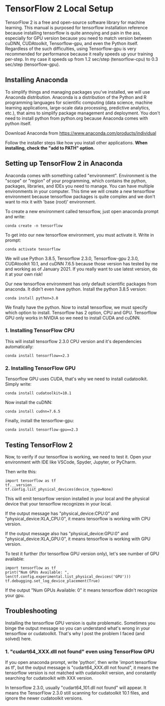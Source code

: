 # TensorFlow 2 Local Setup
TensorFlow 2 is a free and open-source software library for machine learning. This manual is purposed for tensorflow installation reference because installing tensorflow is quite annoying and pain in the ass, especially for GPU version because you need to match version between cuDNN, CUDAtoolkit, Tensorflow-gpu, and even the Python itself. Regardless of the such difficulties, using Tensorflow-gpu is very recommended for performance because it really speeds up your training per-step. In my case it speeds up from 1.2 sec/step (tensorflow-cpu) to 0.3 sec/step (tensorflow-gpu).

## Installing Anaconda
To simplify things and managing packages you've installed, we will use Anaconda distribution. Anaconda is a distribution of the Python and R programming languages for scientific computing (data science, machine learning applications, large-scale data processing, predictive analytics, etc.), that aims to simplify package management and deployment. You don't need to install python from python.org because Anaconda comes with python itself.

Download Anaconda from https://www.anaconda.com/products/individual

Follow the installer steps like how you install other applications. **When installing,  check the "add to PATH" option.**

## Setting up TensorFlow 2 in Anaconda
Anaconda comes with something called "environment". Environment is the "scope" or "region" of your programming, which contains the python, packages, libraries, and IDEs you need to manage. You can have multiple environments in your computer. This time we will create a new tensorflow environment because tensorflow packages is quite complex and we don't want to mix it with 'base (root)' environment.

To create a new environment called tensorflow, just open anaconda prompt and write:

    conda create -n tensorflow
To get into our new tensorflow environment, you must activate it. Write in prompt:

    conda activate tensorflow
We will use Python 3.8.5, Tensorflow 2.3.0, Tensorflow-gpu 2.3.0, CUDAtoolkit 10.1, and cuDNN 7.6.5 because those version has tested by me and working as of January 2021. If you really want to use latest version, do it at your own risk!

Our new tensorflow environment has only default scientific packages from anaconda. It didn't even have python. Install the python 3.8.5 version:

    conda install python=3.8
We finally have the python. Now to install tensorflow, we must specify which option to install. Tensorflow has 2 option, CPU and GPU. Tensorflow GPU only works in NVIDIA so we need to install CUDA and cuDNN.

### 1. Installing TensorFlow CPU
This will install tensorflow 2.3.0 CPU version and it's dependencies automatically:

    conda install tensorflow==2.3

### 2. Installing TensorFlow GPU
Tensorflow GPU uses CUDA, that's why we need to install cudatoolkit. Simply write:

    conda install cudatoolkit=10.1
Now install the cuDNN:

    conda install cudnn=7.6.5

Finally, install the tensorflow-gpu:

    conda install tensorflow-gpu==2.3

## Testing TensorFlow 2
Now, to verify if our tensorflow is working, we need to test it. Open your environment with IDE like VSCode, Spyder, Jupyter, or PyCharm.

Then write this:

    import tensorflow as tf
    tf.__version__
    tf.config.list_physical_devices(device_type=None)
This will emit tensorflow version installed in your local and the physical device that your tensorflow recognizes in your local.

If the output message has "physical_device:CPU:0" and "physical_device:XLA_CPU:0", it means tensorflow is working with CPU version.

If the output message also has "physical_device:GPU:0" and "physical_device:XLA_GPU:0", it means tensorflow is working with GPU version.

To test it further (for tensorflow GPU version only), let's see number of GPU available:

    import tensorflow as tf
    print("Num GPUs Available: ", len(tf.config.experimental.list_physical_devices('GPU')))
    tf.debugging.set_log_device_placement(True)
If the output "Num GPUs Available: 0" it means tensorflow didn't recognize your gpu.

## Troubleshooting
Installing the tensorflow GPU version is quite problematic. Sometimes you binge the output message so you can understand what's wrong in your tensorflow or cudatoolkit. That's why I post the problem I faced (and solved) here.

### 1. "cudart64_XXX.dll not found" even using TensorFlow GPU
If you open anaconda prompt, write 'python', then write 'import tensorflow as tf', but the output message is "cudart64_XXX.dll not found", it means the tensorflow version is not matched with cudatoolkit version, and constantly searching for cudatoolkit with XXX version.

In tensorflow 2.3.0, usually "cudart64_101.dll not found" will appear. It means the TensorFlow 2.3.0 still scanning for cudatoolkit 10.1 files, and ignore the newer cudatoolkit versions.
